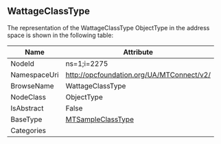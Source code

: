 <!-- objecttype -->
## WattageClassType
  
<!-- end of text -->
The representation of the WattageClassType ObjectType in the address space is shown in the following table:  

|Name|Attribute|
|---|---|
|NodeId|ns=1;i=2275|
|NamespaceUri|http://opcfoundation.org/UA/MTConnect/v2/|
|BrowseName|WattageClassType|
|NodeClass|ObjectType|
|IsAbstract|False|
|BaseType|[MTSampleClassType](../../ObjectTypes/MTSampleClassType/readme.md)|
|Categories||

